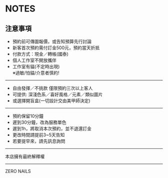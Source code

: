 # NOTES

## 注意事項

- 預約前可傳圖報價，或告知預算先行討論  
- 新客首次預約需付訂金500元，預約當天折抵  
- 付款方式：現金／轉帳(國泰)  
- 個人工作室不開放攜伴  
- 工作室有貓(不定時出現)  
  ※過敏/怕貓/介意者慎約!  

---

- 自由發揮／不挑款 僅限預約三次以上客人  
- 可提供: 深淺色系／喜好風格／元素／類似圖片  
- 或選擇開盲盒(一切設計交由美甲師決定)  

---

- 預約保留10分鐘  
- 遲到30分鐘，改為服務單色  
- 遲到1h，將取消本次預約，並不退還訂金  
- 更改時間請提前3~5天告知  
- 若要提早來，請先訊息詢問  

---

本店擁有最終解釋權  

---

ZERO NAILS
